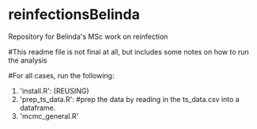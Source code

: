 # reinfectionsBelinda
Repository for Belinda's MSc work on reinfection

#This readme file is not final at all, but includes some notes on how to run the analysis 

#For all cases, run the following: 
1. 'install.R': (REUSING) 
2. 'prep_ts_data.R': #prep the data by reading in the ts_data.csv into a dataframe.
3. 'mcmc_general.R'
